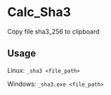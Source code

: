 # Calc_Sha3
Copy file sha3_256 to clipboard

## Usage
Linux: `_sha3 <file_path>`

Windows: `_sha3.exe <file_path>`
